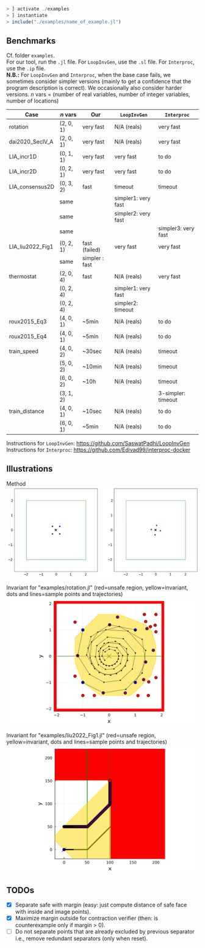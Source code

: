 ```julia
> ] activate ./examples
> ] instantiate
> include("./examples/name_of_example.jl")
```
## Benchmarks

Cf. folder `examples`.<br>
For our tool, run the `.jl` file.
For `LoopInvGen`, use the `.sl` file.
For `Interproc`, use the `.ip` file.<br>
**N.B.:** For `LoopInvGen` and `Interproc`, when the base case fails, we sometimes consider simpler versions (mainly to get a confidence that the program description is correct).
We occasionally also consider harder versions.
$n$ vars = (number of real variables, number of integer variables, number of locations)

| Case | $n$ vars | Our | `LoopInvGen` | `Interproc` |
| --- | --- | --- | --- | --- |
| rotation | (2, 0, 1) | very fast | N/A (reals) | very fast |
| dai2020_SecIV_A | (2, 0, 1) | very fast | N/A (reals) | very fast
| LIA_incr1D | (0, 1, 1) | very fast | very fast | to do
| LIA_incr2D | (0, 2, 1) | very fast | very fast | to do
| LIA_consensus2D | (0, 3, 2) | fast | timeout | timeout
|| same || simpler1: very fast |
|| same || simpler2: very fast |
|| same ||| simpler3: very fast |
| LIA_liu2022_Fig1 | (0, 2, 1) | fast (failed) | very fast | very fast |
|| same | simpler : fast |||
| thermostat | (2, 0, 4) | fast | N/A (reals) | very fast |
|| (0, 2, 4) || simpler1: very fast |
|| (0, 2, 4) || simpler2: timeout |
| roux2015_Eq3 | (4, 0, 1) | ~5min | N/A (reals) | to do |
| roux2015_Eq4 | (4, 0, 1) | ~5min | N/A (reals) | to do |
| train_speed | (4, 0, 2) | ~30sec | N/A (reals) | timeout |
|| (5, 0, 2) | ~10min | N/A (reals) | timeout |
|| (6, 0, 2) | ~10h | N/A (reals) | timeout |
|| (3, 1, 2) ||| 3-simpler: timeout |
| train_distance | (4, 0, 1) | ~10sec | N/A (reals) | to do |
|| (6, 0, 1) | ~5min | N/A (reals) | to do|

Instructions for `LoopInvGen`: https://github.com/SaswatPadhi/LoopInvGen<br>
Instructions for `Interproc`: https://github.com/Edivad99/interproc-docker

## Illustrations

Method<br>
![](https://github.com/guberger/CEGISPolyhedralBarrier.jl/blob/main/animation_rotating.gif)

Invariant for "examples/rotation.jl" (red=unsafe region, yellow=invariant, dots and lines=sample points and trajectories)<br>
<img src="https://github.com/guberger/CEGISPolyhedralBarrier.jl/blob/main/fig_rotation_full.png" width="600">

Invariant for "examples/liu2022_Fig1.jl" (red=unsafe region, yellow=invariant, dots and lines=sample points and trajectories)<br>
<img src="https://github.com/guberger/CEGISPolyhedralBarrier.jl/blob/main/fig_liu2022_Fig1.png" width="600">

## TODOs

- [x] Separate safe with margin (easy: just compute distance of safe face with
  inside and image points).
- [x] Maximize margin outside for contraction verifier (then: is counterexample only
  if margin > 0).
- [ ] Do not separate points that are already excluded by previous separator
  i.e., remove redundant separators (only when reset).
